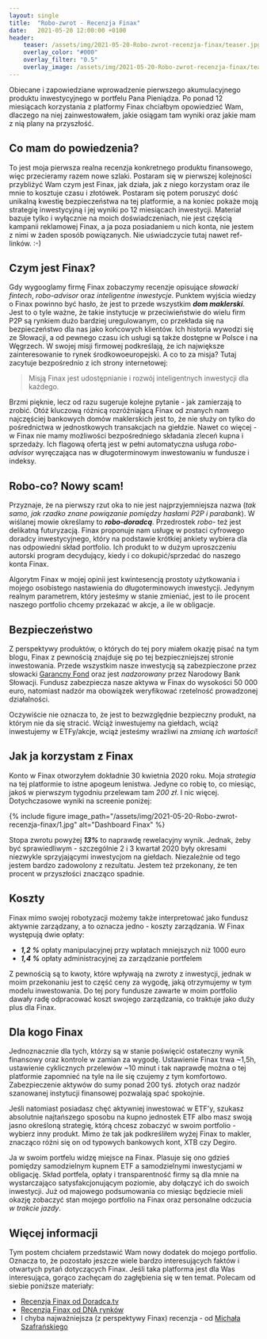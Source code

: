 ```yaml
---
layout: single
title:  "Robo-zwrot - Recenzja Finax"
date:   2021-05-20 12:00:00 +0100
header:
    teaser: /assets/img/2021-05-20-Robo-zwrot-recenzja-finax/teaser.jpg
    overlay_color: "#000"
    overlay_filter: "0.5"
    overlay_image: /assets/img/2021-05-20-Robo-zwrot-recenzja-finax/teaser.jpg
---
```


Obiecane i zapowiedziane wprowadzenie pierwszego akumulacyjnego produktu inwestycyjnego w portfelu Pana Pieniądza. Po ponad 12 miesiącach korzystania z platformy Finax chciałbym opowiedzieć Wam, dlaczego na niej zainwestowałem, jakie osiągam tam wyniki oraz jakie mam z nią plany na przyszłość.

## Co mam do powiedzenia?

To jest moja pierwsza realna recenzja konkretnego produktu finansowego, więc przecieramy razem nowe szlaki. Postaram się w pierwszej kolejności przybliżyć Wam czym jest Finax, jak działa, jak z niego korzystam oraz ile mnie to kosztuje czasu i złotówek. Postaram się potem poruszyć dość unikalną kwestię bezpieczeństwa na tej platformie, a na koniec pokaże moją strategię inwestycyjną i jej wyniki po 12 miesiącach inwestycji. Materiał bazuje tylko i wyłącznie na moich doświadczeniach, nie jest częścią kampanii reklamowej Finax, a ja poza posiadaniem u nich konta, nie jestem z nimi w żaden sposób powiązanych. Nie uświadczycie tutaj nawet ref-linków. :-) 

## Czym jest Finax?

Gdy wygooglamy firmę Finax zobaczymy recenzje opisujące *słowacki fintech*, *robo-advisor* oraz *inteligentne inwestycje*. Punktem wyjścia wiedzy o Finax powinno być hasło, że jest to przede wszystkim ***dom maklerski***. Jest to o tyle ważne, że takie instytucje w przeciwieństwie do wielu firm P2P są rynkiem dużo bardziej uregulowanym, co przekłada się na bezpieczeństwo dla nas jako końcowych klientów. Ich historia wywodzi się ze Słowacji, a od pewnego czasu ich usługi są także dostępne w Polsce i na Węgrzech. W swojej misji firmowej podkreślają, że ich największe zainteresowanie to rynek środkowoeuropejski. A co to za misja? Tutaj zacytuje bezpośrednio z ich strony internetowej:

> Misją Finax jest udostępnianie i rozwój inteligentnych inwestycji dla każdego.

Brzmi pięknie, lecz od razu sugeruje kolejne pytanie - jak zamierzają to zrobić. Otóż kluczową różnicą rozróżniającą Finax od znanych nam najczęściej bankowych domów maklerskich jest to, że nie służy on tylko do pośrednictwa w jednostkowych transakcjach na giełdzie. Nawet co więcej - w Finax nie mamy możliwości bezpośredniego składania zleceń kupna i sprzedaży. Ich flagową ofertą jest w pełni automatyczna usługa *robo-advisor* wyręczająca nas w długoterminowym inwestowaniu w fundusze i indeksy.

## Robo-co? Nowy scam!

Przyznaje, że na pierwszy rzut oka to nie jest najprzyjemniejsza nazwa (*tak samo, jak rzadko znane powiązanie pomiędzy hasłami P2P i parabank*). W wiślanej mowie określamy to ***robo-doradcą***. Przedrostek *robo-* też jest delikatną futuryzacją. Finax proponuje nam usługę w postaci cyfrowego doradcy inwestycyjnego, który na podstawie krótkiej ankiety wybiera dla nas odpowiedni skład portfolio. Ich produkt to w dużym uproszczeniu autorski program decydujący, kiedy i co dokupić/sprzedać do naszego konta Finax.

Algorytm Finax w mojej opinii jest kwintesencją prostoty użytkowania i mojego osobistego nastawienia do długoterminowych inwestycji. Jedynym realnym parametrem, który jesteśmy w stanie zmieniać, jest to ile procent naszego portfolio chcemy przekazać w akcje, a ile w obligacje.

## Bezpieczeństwo

Z perspektywy produktów, o których do tej pory miałem okazję pisać na tym blogu, Finax z pewnością znajduje się po tej bezpieczniejszej stronie inwestowania. Przede wszystkim nasze inwestycją są zabezpieczone przez słowacki [Garancny Fond](https://www.garancnyfond.sk/) oraz jest *nadzorowany* przez Narodowy Bank Słowacji. Fundusz zabezpiecza nasze aktywa w Finax do wysokości 50 000 euro, natomiast nadzór ma obowiązek weryfikować rzetelność prowadzonej działalności.

Oczywiście nie oznacza to, że jest to bezwzględnie bezpieczny produkt, na którym nie da się stracić. Wciąż inwestujemy na giełdach, wciąż inwestujemy w ETFy/akcje, wciąż jesteśmy wrażliwi na *zmianę ich wartości*!

## Jak ja korzystam z Finax

Konto w Finax otworzyłem dokładnie 30 kwietnia 2020 roku. Moja *strategia* na tej platformie to istne apogeum lenistwa. Jedyne co robię to, co miesiąc, jakoś w pierwszym tygodniu przelewam tam *200 zł*. I nic więcej. Dotychczasowe wyniki na screenie poniżej:

{% include figure image_path="/assets/img/2021-05-20-Robo-zwrot-recenzja-finax/1.jpg" alt="Dashboard Finax" %}

Stopa zwrotu powyżej ***13%*** to naprawdę rewelacyjny wynik. Jednak, żeby być sprawiedliwym - szczególnie 2 i 3 kwartał 2020 były okresami niezwykle sprzyjającymi inwestycjom na giełdach. Niezależnie od tego jestem bardzo zadowolony z rezultatu. Jestem też przekonany, że ten procent w przyszłości znacząco spadnie.

## Koszty

Finax mimo swojej robotyzacji możemy także interpretować jako fundusz aktywnie zarządzany, a to oznacza jedno - koszty zarządzania. W Finax występują dwie opłaty:
* ***1,2 %*** opłaty manipulacyjnej przy wpłatach mniejszych niż 1000 euro
* ***1,4 %*** opłaty administracyjnej za zarządzanie portfelem

Z pewnością są to kwoty, które wpływają na zwroty z inwestycji, jednak w moim przekonaniu jest to część ceny za wygodę, jaką otrzymujemy w tym modelu inwestowania. Do tej pory fundusze zawarte w moim portfolio dawały radę odpracować koszt swojego zarządzania, co traktuje jako duży plus dla Finax.

## Dla kogo Finax

Jednoznacznie dla tych, którzy są w stanie poświęcić ostateczny wynik finansowy oraz kontrole w zamian za wygodę. Ustawienie Finax trwa ~1,5h, ustawienie cyklicznych przelewów ~10 minut i tak naprawdę można o tej platformie zapomnieć na tyle na ile się czujemy z tym komfortowo. Zabezpieczenie aktywów do sumy ponad 200 tyś. złotych oraz nadzór szanowanej instytucji finansowej pozwalają spać spokojnie. 

Jeśli natomiast posiadasz chęć aktywniej inwestować w ETF'y, szukasz absolutnie najtańszego sposobu na kupno jednostek ETF albo masz swoją jasno określoną strategię, którą chcesz zobaczyć w swoim portfolio - wybierz inny produkt. Mimo że tak jak podkreśliłem wyżej Finax to makler, znacząco różni się on od typowych bankowych kont, XTB czy Degiro.

Ja w swoim portfelu widzę miejsce na Finax. Plasuje się ono gdzieś pomiędzy samodzielnym kupnem ETF a samodzielnymi inwestycjami w obligację. Skład portfela, opłaty i transparentność firmy są dla mnie na wystarczająco satysfakcjonującym poziomie, aby dołączyć ich do swoich inwestycji. Już od majowego podsumowania co miesiąc będziecie mieli okazję zobaczyć stan mojego portfolio na Finax oraz personalne odczucia *w trakcie jazdy*.

## Więcej informacji

Tym postem chciałem przedstawić Wam nowy dodatek do mojego portfolio. Oznacza to, że pozostało jeszcze wiele bardzo interesujących faktów i otwartych pytań dotyczących Finax. Jeśli taka platforma jest dla Was interesująca, gorąco zachęcam do zagłębienia się w ten temat. Polecam od siebie poniższe materiały:
* [Recenzja Finax od Doradca.tv](https://www.doradca.tv/finax-robo-doradca-recenzja-opinie/)
* [Recenzja Finax od DNA rynków](https://dnarynkow.pl/test-robo-doradcy-finax-recenzja-opinie/)
* I chyba najważniejsza (z perspektywy Finax) recenzja - od [Michała Szafrańskiego](https://jakoszczedzacpieniadze.pl/moj-publiczny-portfel-w-finax-i-inne-urodzinowe-niespodzianki)
